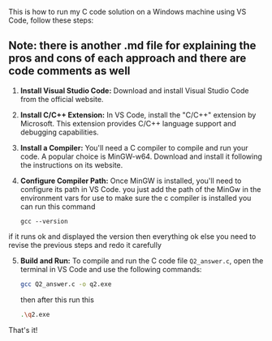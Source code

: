 This is how to run my C code solution on a Windows machine using VS Code, follow these steps:

## Note: there is another .md file for explaining the pros and cons of each approach and there are code comments as well

1. **Install Visual Studio Code:** Download and install Visual Studio Code from the official website.

2. **Install C/C++ Extension:** In VS Code, install the "C/C++" extension by Microsoft. This extension provides C/C++ language support and debugging capabilities.

3. **Install a Compiler:** You'll need a C compiler to compile and run your code. A popular choice is MinGW-w64. Download and install it following the instructions on its website.

4. **Configure Compiler Path:** Once MinGW is installed, you'll need to configure its path in VS Code. you just add the path of the MinGw in the environment vars for use to make sure the c compiler is installed you can run this command 
    ```
    gcc --version
    ``` 
if it runs ok and displayed the version then everything ok else you need to revise the previous steps and redo it carefully

5. **Build and Run:** To compile and run the C code file `Q2_answer.c`, open the terminal in VS Code and use the following commands:

   ```bash
   gcc Q2_answer.c -o q2.exe
   ```
   then after this run this 
   ```bash
   .\q2.exe
   ```


That's it!